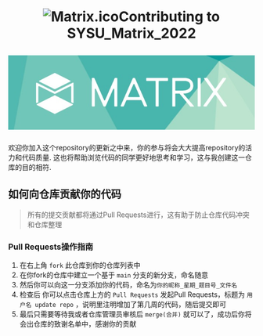 <h1 align="center">

<img src="https://github.com/GeorgeDong32/SYSU_Matrix_2022/blob/main/Pics/Matrix.ico" alt="Matrix.ico" width="32">Contributing to SYSU_Matrix_2022

<img src="https://github.com/GeorgeDong32/SYSU_Matrix_2022/blob/main/Pics/Matrix_title.jpeg" alt="Matrix" width="600">
</h1>

欢迎你加入这个repository的更新之中来，你的参与将会大大提高repository的活力和代码质量. 这也将帮助浏览代码的同学更好地思考和学习，这与我创建这一仓库的目的相符.

## 如何向仓库贡献你的代码
> 所有的提交贡献都将通过Pull Requests进行，这有助于防止仓库代码冲突和仓库整理

### Pull Requests操作指南

1. 在右上角 `fork` 此仓库到你的仓库列表中
2. 在你fork的仓库中建立一个基于 `main` 分支的新分支，命名随意
3. 然后你可以向这一分支添加你的代码，命名为`你的昵称_星期_题目号_文件名` 
4. 检查后 你可以点击仓库上方的 `Pull Requests` 发起Pull Requests，标题为 `用户名 update repo` ，说明里注明增加了第几周的代码，随后提交即可
5. 最后只需要等待我或者仓库管理员审核后 `merge(合并)` 就可以了，成功后你将会出仓库的致谢名单中，感谢你的贡献
